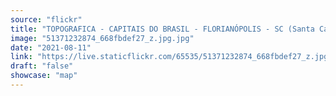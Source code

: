 ```yaml
---
source: "flickr"
title: "TOPOGRAFICA - CAPITAIS DO BRASIL - FLORIANÓPOLIS - SC (Santa Catarina)"
image: "51371232874_668fbdef27_z.jpg.jpg"
date: "2021-08-11"
link: "https://live.staticflickr.com/65535/51371232874_668fbdef27_z.jpg"
draft: "false"
showcase: "map"
---
```


